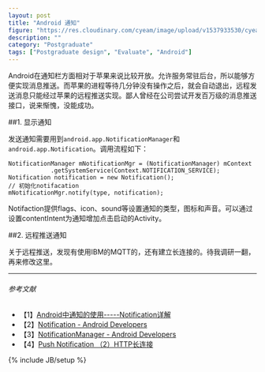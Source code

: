 ```yaml
---
layout: post
title: "Android 通知"
figure: "https://res.cloudinary.com/cyeam/image/upload/v1537933530/cyeam/android.jpg"
description: ""
category: "Postgraduate"
tags: ["Postgraduate design", "Evaluate", "Android"]
---
```


Android在通知栏方面相对于苹果来说比较开放。允许服务常驻后台，所以能够方便实现消息推送。而苹果的进程等待几分钟没有操作之后，就会自动退出，远程发送消息只能经过苹果的远程推送实现。鄙人曾经在公司尝试开发百万级的消息推送接口，说来惭愧，没能成功。

##1. 显示通知

发送通知需要用到`android.app.NotificationManager`和`android.app.Notification`。调用流程如下：

    NotificationManager mNotificationMgr = (NotificationManager) mContext
                .getSystemService(Context.NOTIFICATION_SERVICE);
    Notification notification = new Notification();
    // 初始化notifacation
    mNotificationMgr.notify(type, notification);

Notifaction提供flags、icon、sound等设置通知的类型，图标和声音。可以通过设置contentIntent为通知增加点击启动的Activity。

##2. 远程推送通知

关于远程推送，发现有使用IBM的MQTT的，还有建立长连接的。待我调研一翻，再来修改这里。

---

###### *参考文献*
+ 【1】[Android中通知的使用-----Notification详解](http://blog.csdn.net/qinjuning/article/details/6915482)
+ 【2】[Notification - Android Developers](http://developer.android.com/reference/android/app/Notification.html)
+ 【3】[NotificationManager - Android Developers](http://developer.android.com/reference/android/app/NotificationManager.html)
+ 【4】[Push Notification （2）HTTP长连接](http://www.360doc.com/content/12/1121/14/7635_249300653.shtml)

{% include JB/setup %}
